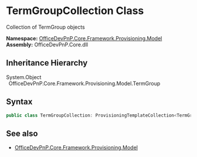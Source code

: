 # TermGroupCollection Class
 Collection of TermGroup objects   

**Namespace:** [OfficeDevPnP.Core.Framework.Provisioning.Model](OfficeDevPnP.Core.Framework.Provisioning.Model.md)  
**Assembly:** OfficeDevPnP.Core.dll  
## Inheritance Hierarchy
System.Object  
&ensp;OfficeDevPnP.Core.Framework.Provisioning.Model.TermGroup  
## Syntax
```C#
public class TermGroupCollection: ProvisioningTemplateCollection<TermGroup>
```
## See also
- [OfficeDevPnP.Core.Framework.Provisioning.Model](OfficeDevPnP.Core.Framework.Provisioning.Model.md)
